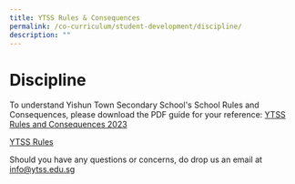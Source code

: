 ```yaml
---
title: YTSS Rules & Consequences
permalink: /co-curriculum/student-development/discipline/
description: ""
---
```

# **Discipline**

To understand Yishun Town Secondary School's School Rules and Consequences, please download the PDF guide for your reference: [YTSS Rules and Consequences 2023](/files/YTSS%20Rules%20and%20Consequences%202023_Website.pdf) 

[YTSS Rules](/files/YTSS%20Rules%20and%20Consequences%202023_Website.pdf)

Should you have any questions or concerns, do drop us an email at [info@ytss.edu.sg](mailto:info@ytss.edu.sg)